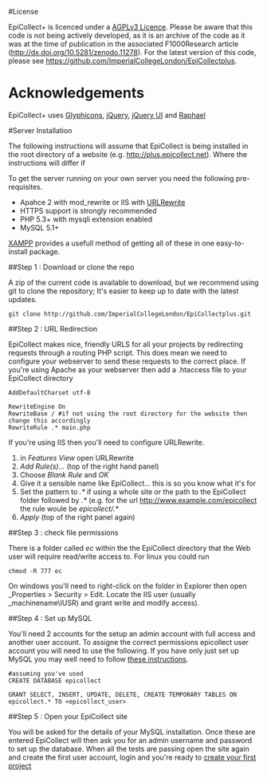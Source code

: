 #License

EpiCollect+ is licenced under a [AGPLv3 Licence](http://opensource.org/licenses/AGPL-3.0). Please be aware that this code is not being actively developed, as it is an archive of the code as it was at the time of publication in the associated F1000Research article (http://dx.doi.org/10.5281/zenodo.11278). For the latest version of this code, please see https://github.com/ImperialCollegeLondon/EpiCollectplus.

# Acknowledgements
EpiCollect+ uses [Glyphicons](http://glyphicons.com/), [jQuery](http://jquery.com), [jQuery UI](http://jqueryui.com) and [Raphael](http://raphaeljs.com/)

#Server Installation

The following instructions will assume that EpiCollect is being installed in the root directory of a website (e.g. http://plus.epicollect.net). Where the instructions will differ if 

To get the server running on your own server you need the following pre-requisites.

- Apahce 2 with mod_rewrite or IIS with [URLRewrite](http://www.iis.net/downloads/microsoft/url-rewrite)
- HTTPS support is strongly recommended
- PHP 5.3+ with mysqli extension enabled
- MySQL 5.1+

[XAMPP](http://www.apachefriends.org/en/xampp.html) provides a usefull method of getting all of these in one easy-to-install package.

##Step 1 : Download or clone the repo

A zip of the current code is available to download, but we recommend using git to clone the repository; It's easier to keep up to date with the latest updates.

    git clone http://github.com/ImperialCollegeLondon/EpiCollectplus.git

##Step 2 : URL Redirection

EpiCollect makes nice, friendly URLS for all your projects by redirecting requests through a routing PHP script. This does mean we need to configure your webserver to send these requests to the correct place. If you're using Apache as your webserver then add a .htaccess file to your EpiCollect directory

    AddDefaultCharset utf-8

    RewriteEngine On
    RewriteBase / #if not using the root directory for the website then change this accordingly
    RewriteRule .* main.php

If you're using IIS then you'll need to configure URLRewrite.

1. in _Features View_ open URLRewrite
1. _Add Rule(s)..._ (top of the right hand panel)
1. Choose _Blank Rule_ and _OK_
1. Give it a sensible name like EpiCollect... this is so you know what it's for
1. Set the pattern to _.*_ if using a whole site or the path to the EpiCollect folder followed by _.*_ (e.g. for the url http://www.example.com/epicollect the rule woule be _epicollect/.*_
1. _Apply_ (top of the right panel again)

##Step 3 : check file permissions

There is a folder called _ec_ within the the EpiCollect directory that the Web user will require read/write access to. For linux you could run
    
    chmod -R 777 ec
    
On windows you'll need to right-click on the folder in Explorer then open _Properties > Security > Edit. Locate the IIS user (usually _machinename\IUSR) and grant write and modify access).

##Step 4 : Set up MySQL

You'll need 2 accounts for the setup an admin account with full access and another user account. To assigne the correct permissions epicollect user account you will need to use the following. If you have only just set up MySQL you may well need to follow [these instructions](http://dev.mysql.com/doc/refman/5.0/en/default-privileges.html). 
    
    #assuming you've used
    CREATE DATABASE epicollect
    
    GRANT SELECT, INSERT, UPDATE, DELETE, CREATE TEMPORARY TABLES ON epicollect.* TO <epicollect_user>


##Step 5 : Open your EpiCollect site

You will be asked for the details of your MySQL installation. Once these are entered EpiCollect will then ask you for an admin username and password to set up the database. When all the tests are passing open the site again and create the first user account, login and you're ready to [create your first project](http://www.epicollect.net/plus_Instructions/creating/default.html)
